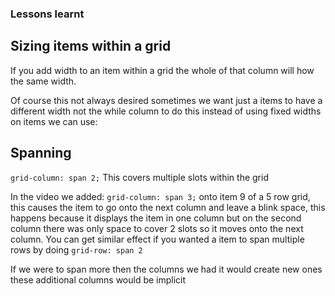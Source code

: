 ###  Lessons learnt

## Sizing items within a grid

If you add width to an item within a grid the whole of that column will how the same width.

Of course this not always desired sometimes we want just a items to have a different width not the while column to do this instead of using fixed widths on items we can use:


## Spanning 
`grid-column: span 2;`
This covers multiple slots within the grid

In the video we added: `grid-column: span 3;` onto item 9 of a 5 row grid, this causes the item to go onto the next column and leave a blink space, this happens because it displays the item in one column but on the second column there was only space to cover 2 slots so it moves onto the next column.  You can get similar effect if you wanted a item to span multiple rows by doing `grid-row: span 2`

If we were to span more then the columns we had it would create new ones these additional columns would be implicit
